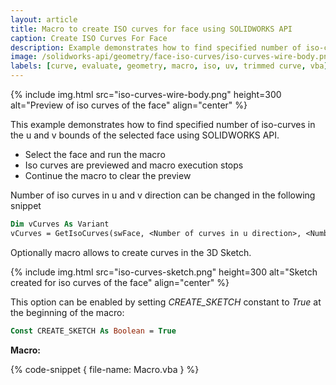 ```yaml
---
layout: article
title: Macro to create ISO curves for face using SOLIDWORKS API
caption: Create ISO Curves For Face
description: Example demonstrates how to find specified number of iso-curves in the u and v bounds of the selected face using SOLIDWORKS API
image: /solidworks-api/geometry/face-iso-curves/iso-curves-wire-body.png
labels: [curve, evaluate, geometry, macro, iso, uv, trimmed curve, vba]
---
```

{% include img.html src="iso-curves-wire-body.png" height=300 alt="Preview of iso curves of the face" align="center" %}

This example demonstrates how to find specified number of iso-curves in the u and v bounds of the selected face using SOLIDWORKS API.

* Select the face and run the macro
* Iso curves are previewed and macro execution stops
* Continue the macro to clear the preview

Number of iso curves in u and v direction can be changed in the following snippet

~~~ vb
Dim vCurves As Variant
vCurves = GetIsoCurves(swFace, <Number of curves in u direction>, <Number of curves in v direction>)
~~~

Optionally macro allows to create curves in the 3D Sketch.

{% include img.html src="iso-curves-sketch.png" height=300 alt="Sketch created for iso curves of the face" align="center" %}

This option can be enabled by setting *CREATE_SKETCH* constant to *True* at the beginning of the macro:

~~~ vb
Const CREATE_SKETCH As Boolean = True
~~~

**Macro:**

{% code-snippet { file-name: Macro.vba } %}
